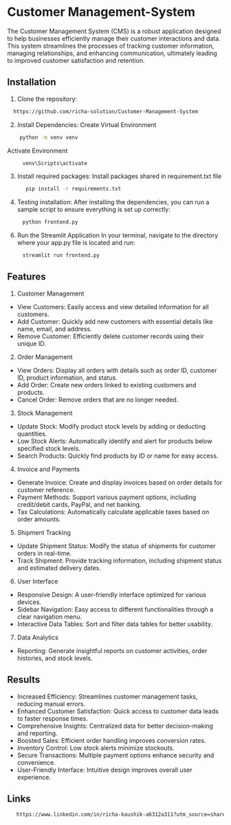 # Customer Management-System
The Customer Management System (CMS) is a robust application designed to help businesses efficiently manage their customer interactions and data. This system streamlines the processes of tracking customer information, managing relationships, and enhancing communication, ultimately leading to improved customer satisfaction and retention.

## Installation

1. Clone the repository:

```bash
  https://github.com/richa-solution/Customer-Management-System
```
2. Install Dependencies:
Create Virtual Environment
```bash
    python -m venv venv
```
Activate Environment
```bash
     venv\Scripts\activate
```
3. Install required packages:
Install packages shared in requirement.txt file   
```bash
      pip install -r requirements.txt
```
4. Testing installation:
After installing the dependencies, you can run a sample script to ensure everything is set up correctly:
```bash
     python frontend.py
```
6. Run the Streamlit Application
In your terminal, navigate to the directory where your app.py file is located and run:
```bash
     streamlit run frontend.py
```

    
## Features

1. Customer Management
- View Customers: Easily access and view detailed information for all customers.
- Add Customer: Quickly add new customers with essential details like name, email, and address.
- Remove Customer: Efficiently delete customer records using their unique ID.
2. Order Management
- View Orders: Display all orders with details such as order ID, customer ID, product information, and status.
- Add Order: Create new orders linked to existing customers and products.
- Cancel Order: Remove orders that are no longer needed.
3. Stock Management
- Update Stock: Modify product stock levels by adding or deducting quantities.
- Low Stock Alerts: Automatically identify and alert for products below specified stock levels.
- Search Products: Quickly find products by ID or name for easy access.
4. Invoice and Payments
- Generate Invoice: Create and display invoices based on order details for customer reference.
- Payment Methods: Support various payment options, including credit/debit cards, PayPal, and net banking.
- Tax Calculations: Automatically calculate applicable taxes based on order amounts.
5. Shipment Tracking
- Update Shipment Status: Modify the status of shipments for customer orders in real-time.
- Track Shipment: Provide tracking information, including shipment status and estimated delivery dates.
6. User Interface
- Responsive Design: A user-friendly interface optimized for various devices.
- Sidebar Navigation: Easy access to different functionalities through a clear navigation menu.
- Interactive Data Tables: Sort and filter data tables for better usability.
7. Data Analytics
- Reporting: Generate insightful reports on customer activities, order histories, and stock levels.
## Results
- Increased Efficiency: Streamlines customer management tasks, reducing manual errors.
- Enhanced Customer Satisfaction: Quick access to customer data leads to faster response times.
- Comprehensive Insights: Centralized data for better decision-making and reporting.
- Boosted Sales: Efficient order handling improves conversion rates.
- Inventory Control: Low stock alerts minimize stockouts.
- Secure Transactions: Multiple payment options enhance security and convenience.
- User-Friendly Interface: Intuitive design improves overall user experience.

## Links

```bash
   https://www.linkedin.com/in/richa-kaushik-a6312a311?utm_source=share&utm_campaign=share_via&utm_content=profile&utm_medium=android_app
```
